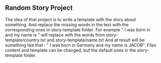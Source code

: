 ## Random Story Project

The idea of that project is to write a template with the story about something. And replace the missing words in the text with the corresponding ones in story-template folder.
For example " I was born in <country> and my name is <name>" will replace <labels> with the words from story-template/country.txt and story-template/name.txt
And at result will be something like that : " I was born in Germany and my name is JACOB". Files content and template can be changed, but the default ones in the story-template folder.
